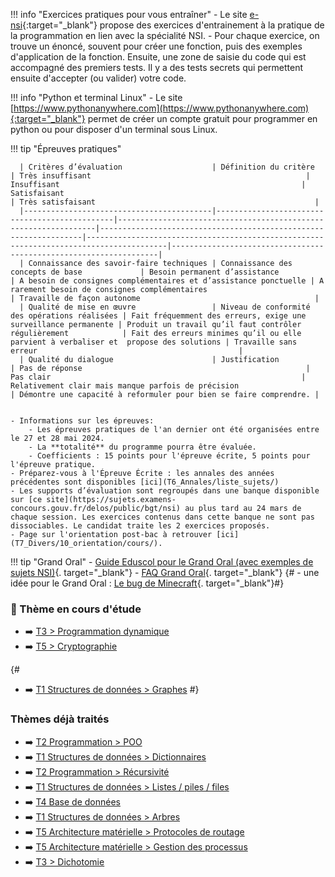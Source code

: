 !!! info "Exercices pratiques pour vous entraîner"
    - Le site [e-nsi](https://e-nsi.gitlab.io/pratique/tags/){:target="_blank"} propose des exercices d'entrainement à la pratique de la programmation en lien avec la spécialité NSI. 
    - Pour chaque exercice, on trouve un énoncé, souvent pour créer une fonction, puis des exemples d'application de la fonction. Ensuite, une zone de saisie du code qui est accompagné des premiers tests. Il y a des tests secrets qui permettent ensuite d'accepter (ou valider) votre code.

!!! info "Python et terminal Linux"
    - Le site [https://www.pythonanywhere.com](https://www.pythonanywhere.com){:target="_blank"} permet de créer un compte gratuit pour programmer en python ou pour disposer d'un terminal sous Linux.


!!! tip "Épreuves pratiques"


      | Critères d’évaluation                    | Définition du critère                         | Très insuffisant                                                | Insuffisant                                                      | Satisfaisant                                                                           | Très satisfaisant                                                 |
      |------------------------------------------|-----------------------------------------------|-----------------------------------------------------------------|------------------------------------------------------------------|----------------------------------------------------------------------------------------|-------------------------------------------------------------------|
      | Connaissance des savoir-faire techniques | Connaissance des concepts de base             | Besoin permanent d’assistance                                   | A besoin de consignes complémentaires et d’assistance ponctuelle | A rarement besoin de consignes complémentaires                                         | Travaille de façon autonome                                       |
      | Qualité de mise en œuvre                 | Niveau de conformité des opérations réalisées | Fait fréquemment des erreurs, exige une surveillance permanente | Produit un travail qu’il faut contrôler régulièrement            | Fait des erreurs minimes qu’il ou elle parvient à verbaliser et  propose des solutions | Travaille sans erreur                                             |
      | Qualité du dialogue                      | Justification                                 | Pas de réponse                                                  | Pas clair                                                        | Relativement clair mais manque parfois de précision                                    | Démontre une capacité à reformuler pour bien se faire comprendre. |
    

    - Informations sur les épreuves:
        - Les épreuves pratiques de l'an dernier ont été organisées entre le 27 et 28 mai 2024.
        - La **totalité** du programme pourra être évaluée.
        - Coefficients : 15 points pour l'épreuve écrite, 5 points pour l'épreuve pratique. 
    - Préparez-vous à l'Épreuve Écrite : les annales des années précédentes sont disponibles [ici](T6_Annales/liste_sujets/) 
    - Les supports d’évaluation sont regroupés dans une banque disponible sur [ce site](https://sujets.examens-concours.gouv.fr/delos/public/bgt/nsi) au plus tard au 24 mars de chaque session. Les exercices contenus dans cette banque ne sont pas dissociables. Le candidat traite les 2 exercices proposés.
    - Page sur l'orientation post-bac à retrouver [ici](T7_Divers/10_orientation/cours/). 
    
 
!!! tip "Grand Oral"
    - [Guide Eduscol pour le Grand Oral (avec exemples de sujets NSI)](data/GO_NSI_Eduscol.pdf){. target="_blank"}
    - [FAQ Grand Oral](data/GO_FAQ.pdf){. target="_blank"}
{#    - une idée pour le Grand Oral : [Le bug de Minecraft](https://www.youtube.com/watch?v=ei58gGM9Z8k){. target="_blank"}#}




### :high_brightness: Thème en cours d'étude 
- :arrow_right: [T3 > Programmation dynamique](T3_Algorithmique/3.2_Programmation_dynamique/cours/)
- :arrow_right: [T5 > Cryptographie](T5_Architecture_materielle/5.4_Cryptographie/cours/)

{#
- :arrow_right: [T1 Structures de données > Graphes](T1_Structures_de_donnees/1.4_Graphes/cours/) 
#}


### Thèmes déjà traités
- :arrow_right: [T2 Programmation > POO](T2_Programmation/2.1_Programmation_Orientee_Objet/cours/) 
- :arrow_right: [T1 Structures de données > Dictionnaires](T1_Structures_de_donnees/1.2_Dictionnaires/cours/) 
- :arrow_right: [T2 Programmation > Récursivité](T2_Programmation/2.2_Recursivite/cours/) 
- :arrow_right: [T1 Structures de données > Listes / piles / files](T1_Structures_de_donnees/1.1_Listes_Piles_Files/cours/)
- :arrow_right: [T4 Base de données](T4_Bases_de_donnees/sommaire/)
- :arrow_right: [T1 Structures de données > Arbres](T1_Structures_de_donnees/1.3_Arbres/cours/)
- :arrow_right: [T5 Architecture matérielle > Protocoles de routage](T5_Architecture_materielle/5.3_Protocoles_de_routage/cours/)
- :arrow_right: [T5 Architecture matérielle > Gestion des processus](T5_Architecture_materielle/5.2_Gestion_des_processus/cours/) 
- :arrow_right: [T3 > Dichotomie](T3_Algorithmique/3.1_Diviser_pour_regner/cours/)
